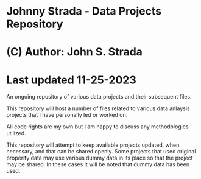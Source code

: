 # Johnny Strada - Data Projects Repository

# (C) Author: John S. Strada
# Last updated 11-25-2023

An ongoing repository of various data projects and their subsequent files.

This repository will host a number of files related to various data anlaysis projects that I have personally led or worked on. 

All code rights are my own but I am happy to discuss any methodologies utilized. 

This repository will attempt to keep available projects updated, when necessary, and that can be shared openly. Some projects that used original properity data may use various dummy data in its place so that the project may be shared. In these cases it will be noted that dummy data has been used.
